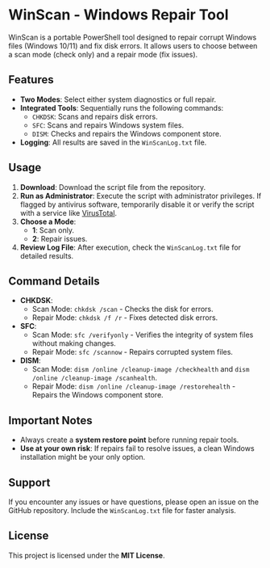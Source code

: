 # WinScan - Windows Repair Tool

WinScan is a portable PowerShell tool designed to repair corrupt Windows files (Windows 10/11) and fix disk errors. It allows users to choose between a scan mode (check only) and a repair mode (fix issues).

## Features

- **Two Modes**: Select either system diagnostics or full repair.
- **Integrated Tools**: Sequentially runs the following commands:
  - `CHKDSK`: Scans and repairs disk errors.
  - `SFC`: Scans and repairs Windows system files.
  - `DISM`: Checks and repairs the Windows component store.
- **Logging**: All results are saved in the `WinScanLog.txt` file.

## Usage

1. **Download**: Download the script file from the repository.
2. **Run as Administrator**: Execute the script with administrator privileges. If flagged by antivirus software, temporarily disable it or verify the script with a service like [VirusTotal](https://www.virustotal.com/gui/file/2d1766826b5cfca24223a3308897f4870565cb7226f0883e8e6540d2f4e62f90).
3. **Choose a Mode**:
   - **1**: Scan only.
   - **2**: Repair issues.
4. **Review Log File**: After execution, check the `WinScanLog.txt` file for detailed results.

## Command Details

- **CHKDSK**:
  - Scan Mode: `chkdsk /scan` - Checks the disk for errors.
  - Repair Mode: `chkdsk /f /r` - Fixes detected disk errors.
- **SFC**:
  - Scan Mode: `sfc /verifyonly` - Verifies the integrity of system files without making changes.
  - Repair Mode: `sfc /scannow` - Repairs corrupted system files.
- **DISM**:
  - Scan Mode: `dism /online /cleanup-image /checkhealth` and `dism /online /cleanup-image /scanhealth`.
  - Repair Mode: `dism /online /cleanup-image /restorehealth` - Repairs the Windows component store.

## Important Notes

- Always create a **system restore point** before running repair tools.
- **Use at your own risk**: If repairs fail to resolve issues, a clean Windows installation might be your only option.

## Support

If you encounter any issues or have questions, please open an issue on the GitHub repository. Include the `WinScanLog.txt` file for faster analysis.

## License

This project is licensed under the **MIT License**.
